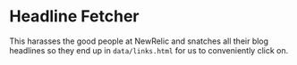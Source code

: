 # Headline Fetcher

This harasses the good people at NewRelic and snatches all their blog headlines so they end up in `data/links.html` for us to conveniently click on.
